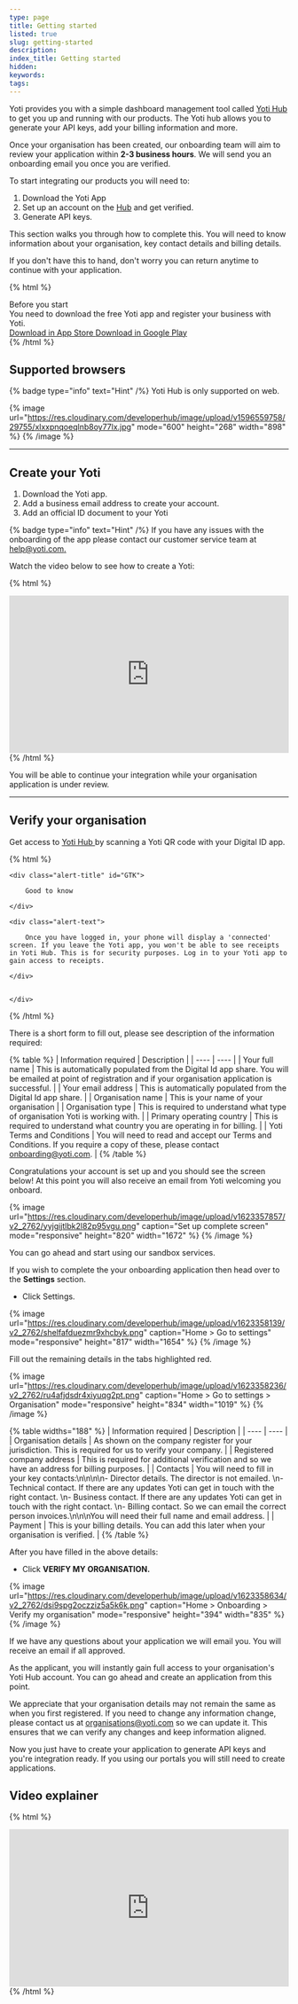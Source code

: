 ```yaml
---
type: page
title: Getting started
listed: true
slug: getting-started
description: 
index_title: Getting started
hidden: 
keywords: 
tags: 
---
```


Yoti provides you with a simple dashboard management  tool called [Yoti Hub ](https://hub.yoti.com/login)to get you up and running with our products. The Yoti hub allows you to generate your API keys, add your billing information and more. 

Once your organisation has been created, our onboarding team will aim to review your application within **2-3 business hours**. We will send you an onboarding email you once you are verified. 

To start integrating our products you will need to:

1. Download the Yoti App
2. Set up an account on the [Hub](https://hub.yoti.com/login-organisations) and get verified.
3. Generate API keys.

This section walks you through how to complete this. You will need to know information about your organisation, key contact details and billing details. 

If you don't have this to hand, don't worry you can return anytime to continue with your application. 

{% html %}
<div class="alert-BYS">
   <div class="alert-title" id="BYS">
      Before you start
   </div>
   <div class="alert-text" >
      You need to download the free Yoti app and register your business with Yoti.
   </div>
   <div class="alert-links"> 
      <a href="https://apps.apple.com/gb/app/yoti-your-digital-identity/id983980808"> Download in App Store </a>
      <a href="https://play.google.com/store/apps/details?id=com.yoti.mobile.android.live&hl=en_GB"> Download in Google Play </a> 
   </div>
</div>
{% /html %}

## Supported browsers

{% badge type="info" text="Hint" /%} Yoti Hub is only supported on web.

{% image url="https://res.cloudinary.com/developerhub/image/upload/v1596559758/29755/xlxxpnqoeqlnb8oy77lx.jpg" mode="600" height="268" width="898" %}
{% /image %}

---

## Create your Yoti

1. Download the Yoti app.
2. Add a business email address to create your account.
3. Add an official ID document to your Yoti

{% badge type="info" text="Hint" /%} If you have any issues with the onboarding of the app please contact our customer service team at [help@yoti.com.](mailto:help@yoti.com)

Watch the video below to see how to create a Yoti:

{% html %}
<div style="padding:56.25% 0 0 0;position:relative;"><iframe src="https://player.vimeo.com/video/647397490?h=b0dc9f955b&amp;badge=0&amp;autopause=0&amp;player_id=0&amp;app_id=58479" frameborder="0" allow="autoplay; fullscreen; picture-in-picture" allowfullscreen style="position:absolute;top:0;left:0;width:100%;height:100%;" title="Setting up your Yoti digital ID"></iframe></div><script src="https://player.vimeo.com/api/player.js"></script>
{% /html %}

You will be able to continue your integration while your organisation application is under review. 

---

## Verify your organisation

Get access to [Yoti Hub ](https://hub.yoti.com/login)by scanning a Yoti QR code with your Digital ID app.

{% html %}
<div class="alert-GTK">

    <div class="alert-title" id="GTK">

        Good to know

    </div>

    <div class="alert-text">

        Once you have logged in, your phone will display a 'connected' screen. If you leave the Yoti app, you won't be able to see receipts in Yoti Hub. This is for security purposes. Log in to your Yoti app to gain access to receipts.

    </div>


    </div>

</div>
{% /html %}

There is a short form to fill out, please see description of the information required:

{% table %}
| Information required | Description | 
| ---- | ---- | 
| Your full name | This is automatically populated from the Digital Id app share.  You will be emailed at point of registration and if your organisation application is successful. | 
| Your email address | This is automatically populated from the Digital Id app share. | 
| Organisation name | This is your name of your organisation | 
| Organisation type | This is required to understand what type of organisation Yoti is working with. | 
| Primary operating country | This is required to understand what country you are operating in for billing. | 
| Yoti Terms and Conditions | You will need to read and accept our Terms and Conditions. If you require a copy of these, please contact [onboarding@yoti.com](mailto:onboarding@yoti.com). | 
{% /table %}

Congratulations your account is set up and you should see the screen below! At this point you will also receive an email from Yoti welcoming you onboard.

{% image url="https://res.cloudinary.com/developerhub/image/upload/v1623357857/v2_2762/yyjgijtlbk2l82p95vgu.png" caption="Set up complete screen" mode="responsive" height="820" width="1672" %}
{% /image %}

You can go ahead and start using our sandbox services. 

If you wish to complete the your onboarding application then head over to the **Settings** section. 

- Click Settings.

{% image url="https://res.cloudinary.com/developerhub/image/upload/v1623358139/v2_2762/shelfafduezmr9xhcbyk.png" caption="Home &gt; Go to settings" mode="responsive" height="817" width="1654" %}
{% /image %}

Fill out the remaining details in the tabs highlighted red.

{% image url="https://res.cloudinary.com/developerhub/image/upload/v1623358236/v2_2762/ru4afjdsdr4xiyuqg2pt.png" caption="Home &gt; Go to settings &gt; Organisation" mode="responsive" height="834" width="1019" %}
{% /image %}

{% table widths="188" %}
| Information required | Description | 
| ---- | ---- | 
| Organisation details | As shown on the company register for your jurisdiction. This is required for us to verify your company. | 
| Registered company address | This is required for additional verification and so we have an address for billing purposes. | 
| Contacts | You will need to fill in your key contacts:\n\n\n\n- Director details. The director is not emailed. \n- Technical contact. If there are any updates Yoti can get in touch with the right contact. \n- Business contact. If there are any updates Yoti can get in touch with the right contact. \n- Billing contact. So we can email the correct person invoices.\n\n\nYou will need their full name and email address. | 
| Payment | This is your billing details. You can add this later when your organisation is verified. | 
{% /table %}

After you have filled in the above details:

- Click **VERIFY MY ORGANISATION.**

{% image url="https://res.cloudinary.com/developerhub/image/upload/v1623358634/v2_2762/dsi9spg2oczziz5a5k6k.png" caption="Home &gt; Onboarding &gt; Verify my organisation" mode="responsive" height="394" width="835" %}
{% /image %}

If we have any questions about your application we will email you. You will receive an email if all approved. 

As the applicant, you will instantly gain full access to your organisation's Yoti Hub account. You can go ahead and create an application from this point.

We appreciate that your organisation details may not remain the same as when you first registered. If you need to change any information change, please contact us at [organisations@yoti.com](mailto:organisations@yoti.com) so we can update it. This ensures that we can verify any changes and keep information aligned.

Now you just have to create your application to generate API keys and you're integration ready. If you using our portals you will still need to create applications.

## Video explainer

{% html %}
<div style="padding:56.25% 0 0 0;position:relative;"><iframe src="https://player.vimeo.com/video/647419576?h=31563b1366&amp;badge=0&amp;autopause=0&amp;player_id=0&amp;app_id=58479" frameborder="0" allow="autoplay; fullscreen; picture-in-picture" allowfullscreen style="position:absolute;top:0;left:0;width:100%;height:100%;" title="Getting started in the Yoti Business Hub.mp4"></iframe></div><script src="https://player.vimeo.com/api/player.js"></script>
{% /html %}